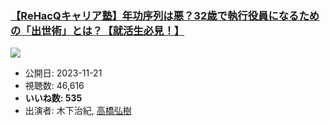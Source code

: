 ### [【ReHacQキャリア塾】年功序列は悪？32歳で執行役員になるための「出世術」とは？【就活生必見！】](https://www.youtube.com/watch?v=D0Z_KeBndWI)
[![](https://img.youtube.com/vi/D0Z_KeBndWI/sddefault.jpg)](https://www.youtube.com/watch?v=D0Z_KeBndWI)
-   公開日: 2023-11-21
-   視聴数: 46,616
-   **いいね数: 535**
-   出演者: 木下治紀, [高橋弘樹](/rehacq_fan/people/高橋弘樹 "wikilink")
